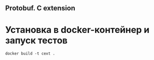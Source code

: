 ## Protobuf. C extension

# Установка в docker-контейнер и запуск тестов

```docker build -t cext .```



